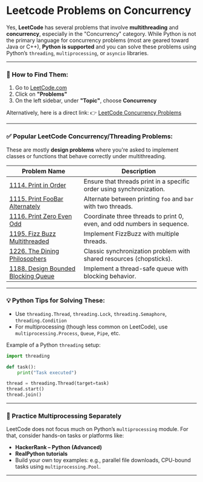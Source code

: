 # Leetcode Problems on Concurrency

Yes, **LeetCode** has several problems that involve **multithreading** and **concurrency**, especially in the "Concurrency" category. While Python is not the primary language for concurrency problems (most are geared toward Java or C++), **Python is supported** and you can solve these problems using Python’s `threading`, `multiprocessing`, or `asyncio` libraries.

---

### 🔧 How to Find Them:

1. Go to [LeetCode.com](https://leetcode.com/)
2. Click on **"Problems"**
3. On the left sidebar, under **"Topic"**, choose **Concurrency**

Alternatively, here is a direct link:
👉 [LeetCode Concurrency Problems](https://leetcode.com/problemset/concurrency/)

---

### ✅ Popular LeetCode Concurrency/Threading Problems:

These are mostly **design problems** where you're asked to implement classes or functions that behave correctly under multithreading.

| Problem Name                                                                                        | Description                                                             |
| --------------------------------------------------------------------------------------------------- | ----------------------------------------------------------------------- |
| [1114. Print in Order](https://leetcode.com/problems/print-in-order/)                               | Ensure that threads print in a specific order using synchronization.    |
| [1115. Print FooBar Alternately](https://leetcode.com/problems/print-foobar-alternately/)           | Alternate between printing `foo` and `bar` with two threads.            |
| [1116. Print Zero Even Odd](https://leetcode.com/problems/print-zero-even-odd/)                     | Coordinate three threads to print 0, even, and odd numbers in sequence. |
| [1195. Fizz Buzz Multithreaded](https://leetcode.com/problems/fizz-buzz-multithreaded/)             | Implement FizzBuzz with multiple threads.                               |
| [1226. The Dining Philosophers](https://leetcode.com/problems/the-dining-philosophers/)             | Classic synchronization problem with shared resources (chopsticks).     |
| [1188. Design Bounded Blocking Queue](https://leetcode.com/problems/design-bounded-blocking-queue/) | Implement a thread-safe queue with blocking behavior.                   |

---

### 💡 Python Tips for Solving These:

* Use `threading.Thread`, `threading.Lock`, `threading.Semaphore`, `threading.Condition`
* For multiprocessing (though less common on LeetCode), use `multiprocessing.Process`, `Queue`, `Pipe`, etc.

Example of a Python `threading` setup:

```python
import threading

def task():
    print("Task executed")

thread = threading.Thread(target=task)
thread.start()
thread.join()
```

---

### 🧪 Practice Multiprocessing Separately

LeetCode does not focus much on Python’s `multiprocessing` module. For that, consider hands-on tasks or platforms like:

* **HackerRank – Python (Advanced)**
* **RealPython tutorials**
* Build your own toy examples: e.g., parallel file downloads, CPU-bound tasks using `multiprocessing.Pool`.

---


